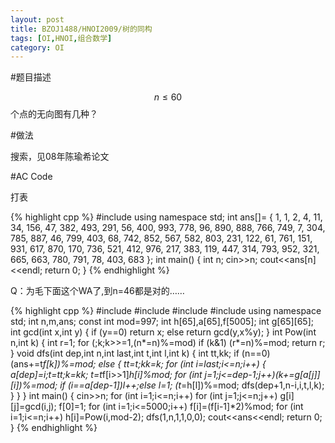```yaml
---
layout: post
title: BZOJ1488/HNOI2009/树的同构
tags: [OI,HNOI,组合数学]
category: OI
---
```


#题目描述

$$n\le 60$$个点的无向图有几种？

#做法

搜索，见08年陈瑜希论文

#AC Code

打表

{% highlight cpp %}
#include <iostream>
using namespace std;
int ans[]=
{
    1,
    1,
    2,
    4,
    11,
    34,
    156,
    47,
    382,
    493,
    291,
    56,
    400,
    993,
    778,
    96,
    890,
    888,
    766,
    749,
    7,
    304,
    785,
    887,
    46,
    799,
    403,
    68,
    742,
    852,
    567,
    582,
    803,
    231,
    122,
    61,
    761,
    151,
    931,
    617,
    870,
    170,
    736,
    521,
    412,
    976,
    217,
    383,
    119,
    447,
    314,
    793,
    952,
    321,
    665,
    663,
    780,
    791,
    78,
    403,
    683
};
int main()
{
    int n;
    cin>>n;
    cout<<ans[n]<<endl;
    return 0;
}
{% endhighlight %}

Q：为毛下面这个WA了,到n=46都是对的……

{% highlight cpp %}
#include <iostream>
#include <cstring>
#include <cstdio>
#include <algorithm>
using namespace std;
int n,m,ans;
const int mod=997;
int h[65],a[65],f[5005];
int g[65][65];
int gcd(int x,int y)
{
	if (y==0)
		return x;
	else
		return gcd(y,x%y);
}
int Pow(int n,int k)
{
	int r=1;
	for (;k;k>>=1,(n*=n)%=mod)
		if (k&1)
			(r*=n)%=mod;
	return r;
}
void dfs(int dep,int n,int last,int t,int l,int k)
{
	int tt,kk;
	if (n==0)
		(ans+=t*f[k])%=mod;
	else
	{
		tt=t;kk=k;
		for (int i=last;i<=n;i++)
		{
			a[dep]=i;t=tt;k=kk;
			t=t*f[i>>1]*h[i]%mod;
			for (int j=1;j<=dep-1;j++)(k+=g[a[j]][i])%=mod;
			if (i==a[dep-1])l++;else l=1;
			(t*=h[l])%=mod;
			dfs(dep+1,n-i,i,t,l,k);
		}
	}
}
int main()
{
	cin>>n;
	for (int i=1;i<=n;i++)
		for (int j=1;j<=n;j++)
			g[i][j]=gcd(i,j);
	f[0]=1;
	for (int i=1;i<=5000;i++)
		f[i]=(f[i-1]*2)%mod;
	for (int i=1;i<=n;i++)
		h[i]=Pow(i,mod-2);
	dfs(1,n,1,1,0,0);
	cout<<ans<<endl;
	return 0;
}
{% endhighlight %}

